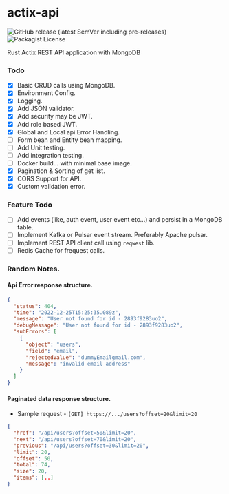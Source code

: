 # actix-api
![GitHub release (latest SemVer including pre-releases)](https://img.shields.io/github/v/release/b-palaniappan/actix-api?include_prereleases)
![Packagist License](https://img.shields.io/packagist/l/b-palaniappan/actix-api)

Rust Actix REST API application with MongoDB

### Todo

- [x] Basic CRUD calls using MongoDB.
- [x] Environment Config.
- [x] Logging.
- [x] Add JSON validator.
- [x] Add security may be JWT.
- [x] Add role based JWT.
- [x] Global and Local api Error Handling.
- [ ] Form bean and Entity bean mapping.
- [ ] Add Unit testing.
- [ ] Add integration testing.
- [ ] Docker build... with minimal base image.
- [x] Pagination & Sorting of get list.
- [x] CORS Support for API.
- [x] Custom validation error. 

### Feature Todo
- [ ] Add events (like, auth event, user event etc...) and persist in a MongoDB table.
- [ ] Implement Kafka or Pulsar event stream. Preferably Apache pulsar.
- [ ] Implement REST API client call using `reqwest` lib.
- [ ] Redis Cache for frequest calls.

### Random Notes.

#### Api Error response structure.

```json
{
  "status": 404,
  "time": "2022-12-25T15:25:35.089z",
  "message": "User not found for id - 2893f9283uo2",
  "debugMessage": "User not found for id - 2893f9283uo2",
  "subErrors": [
    {
      "object": "users",
      "field": "email",
      "rejectedValue": "dummyEmailgmail.com",
      "message": "invalid email address"
    }
  ]
}
```

#### Paginated data response structure.
* Sample request - `[GET] https://.../users?offset=20&limit=20`
```json
{
  "href": "/api/users?offset=50&limit=20",
  "next": "/api/users?offset=70&limit=20",
  "previous": "/api/users?offset=30&limit=20",
  "limit": 20,
  "offset": 50,
  "total": 74,
  "size": 20,
  "items": [..]
}
```

